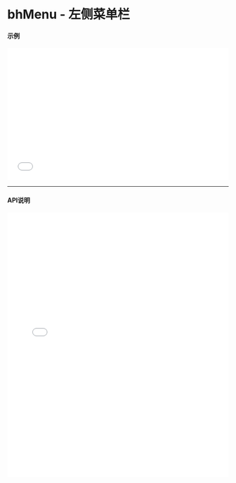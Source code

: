 # bhMenu - 左侧菜单栏

#### 示例

<iframe width="100%" height="300" src="//jsrun.net/C4pKp/embedded/all/light/" allowfullscreen="allowfullscreen" frameborder="0"></iframe>

*****
#### API说明

<iframe width="100%" height="600" src="../docs/1.0/module-bhMenu.html" frameborder="0" id="innerFrame"></iframe>